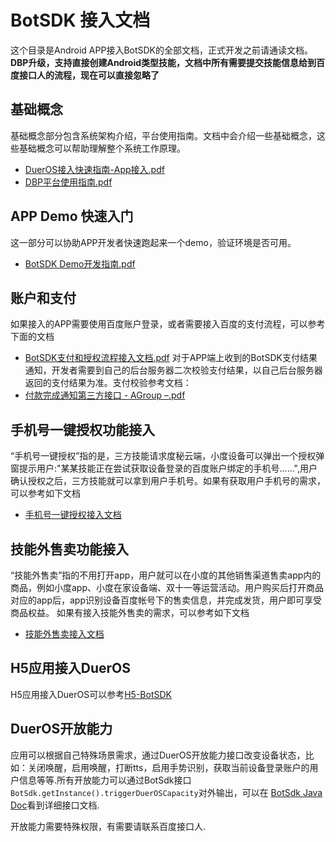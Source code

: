 # BotSDK 接入文档

这个目录是Android APP接入BotSDK的全部文档，正式开发之前请通读文档。
**DBP升级，支持直接创建Android类型技能，文档中所有需要提交技能信息给到百度接口人的流程，现在可以直接忽略了**

## 基础概念

基础概念部分包含系统架构介绍，平台使用指南。文档中会介绍一些基础概念，这些基础概念可以帮助理解整个系统工作原理。
 - [DuerOS接入快速指南-App接入.pdf](DuerOS%E6%8E%A5%E5%85%A5%E5%BF%AB%E9%80%9F%E6%8C%87%E5%8D%97-App%E6%8E%A5%E5%85%A5.pdf)
 - [DBP平台使用指南.pdf](DBP%E5%B9%B3%E5%8F%B0%E4%BD%BF%E7%94%A8%E6%8C%87%E5%8D%97.pdf)

## APP Demo 快速入门

这一部分可以协助APP开发者快速跑起来一个demo，验证环境是否可用。
 - [BotSDK Demo开发指南.pdf](BotSDK%20Demo%E5%BC%80%E5%8F%91%E6%8C%87%E5%8D%97.pdf)

## 账户和支付

如果接入的APP需要使用百度账户登录，或者需要接入百度的支付流程，可以参考下面的文档
 - [BotSDK支付和授权流程接入文档.pdf](BotSDK%E6%94%AF%E4%BB%98%E5%92%8C%E6%8E%88%E6%9D%83%E6%B5%81%E7%A8%8B%E6%8E%A5%E5%85%A5%E6%96%87%E6%A1%A3.pdf)
对于APP端上收到的BotSDK支付结果通知，开发者需要到自己的后台服务器二次校验支付结果，以自己后台服务器返回的支付结果为准。支付校验参考文档：
 - [付款完成通知第三方接口 - AGroup –.pdf](%E4%BB%98%E6%AC%BE%E5%AE%8C%E6%88%90%E9%80%9A%E7%9F%A5%E7%AC%AC%E4%B8%89%E6%96%B9%E6%8E%A5%E5%8F%A3%20-%20AGroup%20%E2%80%93.pdf)

## 手机号一键授权功能接入
“手机号一键授权”指的是，三方技能请求度秘云端，小度设备可以弹出一个授权弹窗提示用户:"某某技能正在尝试获取设备登录的百度账户绑定的手机号......",用户确认授权之后，三方技能就可以拿到用户手机号。如果有获取用户手机号的需求，可以参考如下文档
 - [手机号一键授权接入文档](https://demo.codimd.org/s/B1DnQ4RuH)

## 技能外售卖功能接入
“技能外售卖”指的不用打开app，用户就可以在小度的其他销售渠道售卖app内的商品，例如小度app、小度在家设备端、双十一等运营活动。用户购买后打开商品对应的app后，app识别设备百度帐号下的售卖信息，并完成发货，用户即可享受商品权益。
如果有接入技能外售卖的需求，可以参考如下文档
 - [技能外售卖接入文档](https://demo.codimd.org/s/rJChB3AOH)

## H5应用接入DuerOS
H5应用接入DuerOS可以参考[H5-BotSDK](https://github.com/dueros/h5-bot-sdk)

## DuerOS开放能力
应用可以根据自己特殊场景需求，通过DuerOS开放能力接口改变设备状态，比如：关闭唤醒，启用唤醒，打断tts，启用手势识别，获取当前设备登录账户的用户信息等等.所有开放能力可以通过BotSdk接口``` BotSdk.getInstance().triggerDuerOSCapacity```对外输出，可以在 [BotSdk Java Doc](https://github.com/dueros/AndroidBotSdkDemo/blob/master/doc/%E6%8E%A5%E5%85%A5%E6%96%87%E6%A1%A3/BotSdkDoc.zip)看到详细接口文档.

开放能力需要特殊权限，有需要请联系百度接口人.
